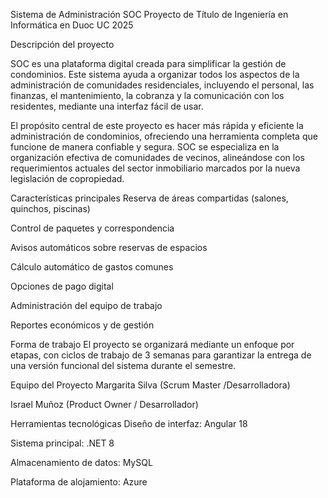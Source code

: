 Sistema de Administración SOC
Proyecto de Título de Ingeniería en Informática en Duoc UC 2025

Descripción del proyecto

SOC es una plataforma digital creada para simplificar la gestión de condominios. Este sistema ayuda a organizar todos los aspectos de la administración de 
comunidades residenciales, incluyendo el personal, las finanzas, el mantenimiento, la cobranza y la comunicación con los residentes, mediante una interfaz fácil de usar.

El propósito central de este proyecto es hacer más rápida y eficiente la administración de condominios, ofreciendo una herramienta 
completa que funcione de manera confiable y segura. SOC se especializa en la organización efectiva de comunidades de vecinos, alineándose con
los requerimientos actuales del sector inmobiliario marcados por la nueva legislación de copropiedad.

Características principales
Reserva de áreas compartidas (salones, quinchos, piscinas)

Control de paquetes y correspondencia

Avisos automáticos sobre reservas de espacios

Cálculo automático de gastos comunes

Opciones de pago digital

Administración del equipo de trabajo

Reportes económicos y de gestión

Forma de trabajo
El proyecto se organizará mediante un enfoque por etapas, con ciclos de trabajo de 3 semanas para garantizar la entrega de una versión funcional del sistema durante el semestre.

Equipo del Proyecto
Margarita Silva (Scrum Master /Desarrolladora)

Israel Muñoz (Product Owner / Desarrollador)

Herramientas tecnológicas
Diseño de interfaz: Angular 18

Sistema principal: .NET 8

Almacenamiento de datos: MySQL

Plataforma de alojamiento: Azure
